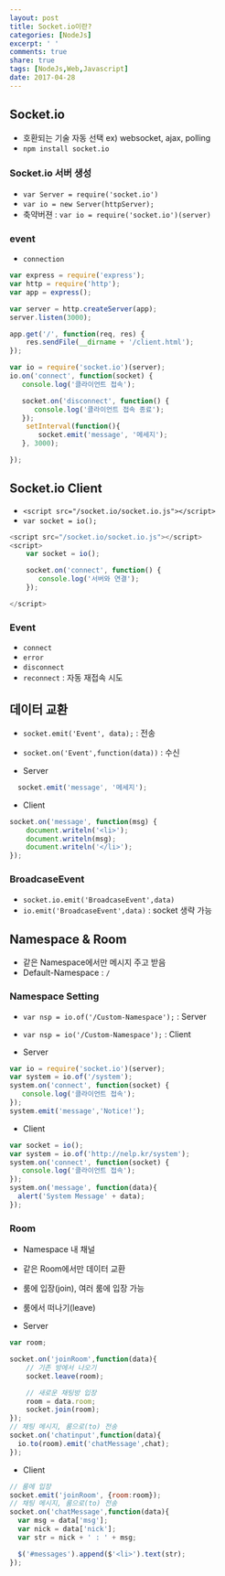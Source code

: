 ```yaml
---
layout: post
title: Socket.io이란?
categories: [NodeJs]
excerpt: ' '
comments: true
share: true
tags: [NodeJs,Web,Javascript]
date: 2017-04-28
---
```


## Socket.io
- 호환되는 기술 자동 선택 ex) websocket, ajax, polling
- `npm install socket.io`

### Socket.io 서버 생성
- `var Server = require('socket.io')`
- `var io = new Server(httpServer);`
- 축약버젼 : `var io = require('socket.io')(server)`
### event
- `connection`

``` javascript
var express = require('express');
var http = require('http');
var app = express();

var server = http.createServer(app);
server.listen(3000);

app.get('/', function(req, res) {
    res.sendFile(__dirname + '/client.html');
});

var io = require('socket.io')(server);
io.on('connect', function(socket) {
   console.log('클라이언트 접속');

   socket.on('disconnect', function() {
      console.log('클라이언트 접속 종료');
   });
    setInterval(function(){
       socket.emit('message', '메세지');
   }, 3000);

});
```

## Socket.io Client
- `<script src="/socket.io/socket.io.js"></script>`
- `var socket = io();`

``` javascript
<script src="/socket.io/socket.io.js"></script>
<script>
    var socket = io();

    socket.on('connect', function() {
       console.log('서버와 연결');
    });    

</script>
```

### Event
- `connect`
- `error`
- `disconnect`
- `reconnect` : 자동 재접속 시도

## 데이터 교환
- `socket.emit('Event', data);` : 전송
- `socket.on('Event',function(data))` : 수신

- Server

``` javascript
  socket.emit('message', '메세지');
```

- Client

``` javascript
socket.on('message', function(msg) {
    document.writeln('<li>');
    document.writeln(msg);
    document.writeln('</li>');
});
```

### BroadcaseEvent
- `socket.io.emit('BroadcaseEvent',data)`
- `io.emit('BroadcaseEvent',data)` : socket 생략 가능

## Namespace & Room
- 같은 Namespace에서만 메시지 주고 받음
- Default-Namespace : `/`

### Namespace Setting
- `var nsp = io.of('/Custom-Namespace');` : Server
- `var nsp = io('/Custom-Namespace');` : Client

- Server

``` javascript
var io = require('socket.io')(server);
var system = io.of('/system');
system.on('connect', function(socket) {
   console.log('클라이언트 접속');
});
system.emit('message','Notice!');
```

- Client

``` javascript
var socket = io();
var system = io.of('http://nelp.kr/system');
system.on('connect', function(socket) {
   console.log('클라이언트 접속');
});
system.on('message', function(data){
  alert('System Message' + data);
});
```

### Room
- Namespace 내 채널
- 같은 Room에서만 데이터 교환
- 룸에 입장(join), 여러 룸에 입장 가능
- 룸에서 떠나기(leave)

- Server

``` javascript
var room;

socket.on('joinRoom',function(data){
    // 기존 방에서 나오기
    socket.leave(room);

    // 새로운 채팅방 입장
    room = data.room;
    socket.join(room);
});
// 채팅 메시지, 룸으로(to) 전송
socket.on('chatinput',function(data){
  io.to(room).emit('chatMessage',chat);
});
```

- Client

``` javascript
// 룸에 입장
socket.emit('joinRoom', {room:room});
// 채팅 메시지, 룸으로(to) 전송
socket.on('chatMessage',function(data){
  var msg = data['msg'];
  var nick = data['nick'];
  var str = nick + ' : ' + msg;

  $('#messages').append($'<li>').text(str);
});
```
